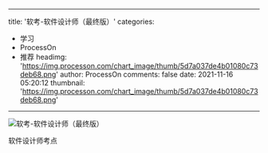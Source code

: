 
---
title: '软考-软件设计师（最终版）'
categories: 
 - 学习
 - ProcessOn
 - 推荐
headimg: 'https://img.processon.com/chart_image/thumb/5d7a037de4b01080c73deb68.png'
author: ProcessOn
comments: false
date: 2021-11-16 05:20:12
thumbnail: 'https://img.processon.com/chart_image/thumb/5d7a037de4b01080c73deb68.png'
---

<div>   
<img class="thumb" alt="软考-软件设计师（最终版）" src="https://img.processon.com/chart_image/thumb/5d7a037de4b01080c73deb68.png" referrerpolicy="no-referrer">
<p>软件设计师考点</p>  
</div>
            